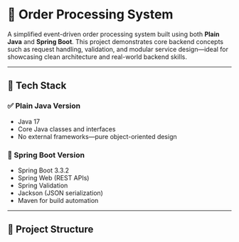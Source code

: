 # 🛒 Order Processing System

A simplified event-driven order processing system built using both **Plain Java** and **Spring Boot**. This project demonstrates core backend concepts such as request handling, validation, and modular service design—ideal for showcasing clean architecture and real-world backend skills.

---

## 🚀 Tech Stack

### ✅ Plain Java Version
- Java 17
- Core Java classes and interfaces
- No external frameworks—pure object-oriented design

### 🌱 Spring Boot Version
- Spring Boot 3.3.2
- Spring Web (REST APIs)
- Spring Validation
- Jackson (JSON serialization)
- Maven for build automation

---

## 📁 Project Structure

